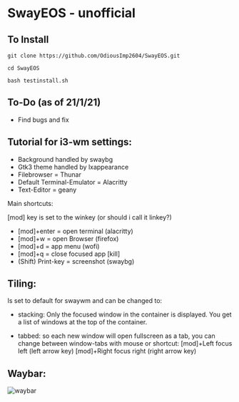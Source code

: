 # SwayEOS - unofficial

## To Install

    git clone https://github.com/OdiousImp2604/SwayEOS.git

    cd SwayEOS

    bash testinstall.sh
  

## To-Do (as of 21/1/21)
- Find bugs and fix


## Tutorial for i3-wm settings:

 - Background handled by swaybg
 - Gtk3 theme handled by lxappearance
 - Filebrowser = Thunar
 - Default Terminal-Emulator = Alacritty
 - Text-Editor = geany

Main shortcuts:

[mod] key is set to the winkey (or should i call it linkey?)

 - [mod]+enter = open terminal (alacritty)
 - [mod]+w = open Browser (firefox)
 - [mod]+d = app menu (wofi)
 - [mod]+q = close focused app [kill]
 - (Shift) Print-key = screenshot (swaybg)

## Tiling:

Is set to default for swaywm and can be changed to:

- stacking: Only the focused window in the container is displayed. You get a list of windows at the top of the container.

- tabbed: so each new window will open fullscreen as a tab, you can change between window-tabs with mouse or shortcut: [mod]+Left focus left (left arrow key) [mod]+Right focus right (right arrow key)

## Waybar:

![waybar](https://forum.endeavouros.com/uploads/default/optimized/3X/7/b/7b6ebf9d022a09f4451b4b641924ac74c950adee_2_1035x313.png)

